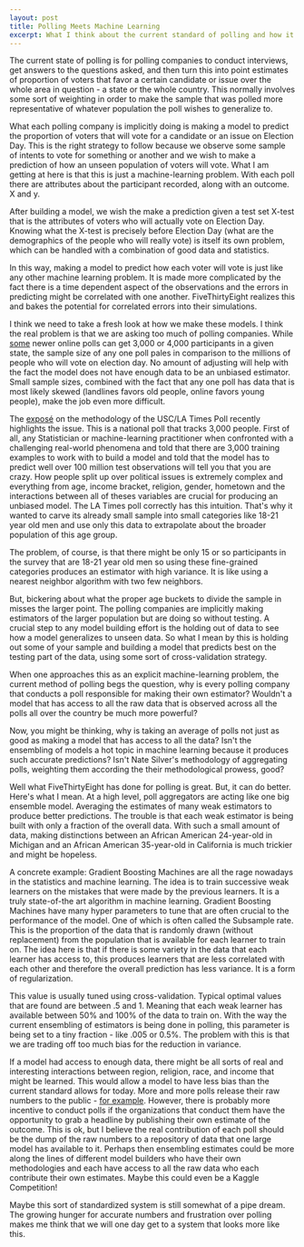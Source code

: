 ```yaml
---
layout: post
title: Polling Meets Machine Learning
excerpt: What I think about the current standard of polling and how it could be improved.
---
```


The current state of polling is for polling companies to conduct interviews, get answers to the questions asked, and then turn this into point estimates of proportion of voters that favor a certain candidate or issue over the whole area in question - a state or the whole country. This normally involves some sort of weighting in order to make the sample that was polled more representative of whatever population the poll wishes to generalize to.

What each polling company is implicitly doing is making a model to predict the proportion of voters that will vote for a candidate or an issue on Election Day. This is the right strategy to follow because we observe some sample of intents to vote for something or another and we wish to make a prediction of how an unseen population of voters will vote. What I am getting at here is that this is just a machine-learning problem. With each poll there are attributes about the participant recorded, along with an outcome. X and y.

After building a model, we wish the make a prediction given a test set X-test that is the attributes of voters who will actually vote on Election Day. Knowing what the X-test is precisely before Election Day (what are the demographics of the people who will really vote) is itself its own problem, which can be handled with a combination of good data and statistics. 

In this way, making a model to predict how each voter will vote is just like any other machine learning problem. It is made more complicated by the fact there is a time dependent aspect of the observations and the errors in predicting might be correlated with one another. FiveThirtyEight realizes this and bakes the potential for correlated errors into their simulations. 

I think we need to take a fresh look at how we make these models. I think the real problem is that we are asking too much of polling companies. While [some](https://blog.electiontracking.surveymonkey.com/2016/10/19/surveymonkey-election-tracking-methodology/) newer online polls can get 3,000 or 4,000 participants in a given state, the sample size of any one poll pales in comparison to the millions of people who will vote on election day. No amount of adjusting will help with the fact the model does not have enough data to be an unbiased estimator. Small sample sizes, combined with the fact that any one poll has data that is most likely skewed (landlines favors old people, online favors young people), make the job even more difficult.

The [exposé](http://www.nytimes.com/2016/10/13/upshot/how-one-19-year-old-illinois-man-is-distorting-national-polling-averages.html?_r=0) on the methodology of the USC/LA Times Poll recently highlights the issue. This is a national poll that tracks 3,000 people. First of all, any Statistician or machine-learning practitioner when confronted with a challenging real-world phenomena and told that there are 3,000 training examples to work with to build a model and told that the model has to predict well over 100 million test observations will tell you that you are crazy. How people split up over political issues is extremely complex and everything from age, income bracket, religion, gender, hometown and the interactions between all of theses variables are crucial for producing an unbiased model. The LA Times poll correctly has this intuition. That's why it wanted to carve its already small sample into small categories like 18-21 year old men and use only this data to extrapolate about the broader population of this age group.

The problem, of course, is that there might be only 15 or so participants in the survey that are 18-21 year old men so using these fine-grained categories produces an estimator with high variance. It is like using a nearest neighbor algorithm with two few neighbors.

But, bickering about what the proper age buckets to divide the sample in misses the larger point. The polling companies are implicitly making estimators of the larger population but are doing so without testing. A crucial step to any model building effort is the holding out of data to see how a model generalizes to unseen data. So what I mean by this is holding out some of your sample and building a model that predicts best on the testing part of the data, using some sort of cross-validation strategy.

When one approaches this as an explicit machine-learning problem, the current method of polling begs the question, why is every polling company that conducts a poll responsible for making their own estimator? Wouldn't a model that has access to all the raw data that is observed across all the polls all over the country be much more powerful?

Now, you might be thinking, why is taking an average of polls not just as good as making a model that has access to all the data? Isn't the ensembling of models a hot topic in machine learning because it produces such accurate predictions? Isn't Nate Silver's methodology of aggregating polls, weighting them according the their methodological prowess, good?

Well what FiveThirtyEight has done for polling is great. But, it can do better. Here's what I mean. At a high level, poll aggregators are acting like one big ensemble model. Averaging the estimates of many weak estimators to produce better predictions. The trouble is that each weak estimator is being built with only a fraction of the overall data. With such a small amount of data, making distinctions between an African American 24-year-old in Michigan and an African American 35-year-old in California is much trickier and might be hopeless.

A concrete example: Gradient Boosting Machines are all the rage nowadays in the statistics and machine learning. The idea is to train successive weak learners on the mistakes that were made by the previous learners. It is a truly state-of-the art algorithm in machine learning. Gradient Boosting Machines have many hyper parameters to tune that are often crucial to the performance of the model. One of which is often called the Subsample rate. This is the proportion of the data that is randomly drawn (without replacement) from the population that is available for each learner to train on. The idea here is that if there is some variety in the data that each learner has access to, this produces learners that are less correlated with each other and therefore the overall prediction has less variance. It is a form of regularization.

This value is usually tuned using cross-validation. Typical optimal values that are found are between .5 and 1. Meaning that each weak learner has available between 50% and 100% of the data to train on. With the way the current ensembling of estimators is being done in polling, this parameter is being set to a tiny fraction - like .005 or 0.5%. The problem with this is that we are trading off too much bias for the reduction in variance.

If a model had access to enough data, there might be all sorts of real and interesting interactions between region, religion, race, and income that might be learned. This would allow a model to have less bias than the current standard allows for today. More and more polls release their raw numbers to the public - [for example](http://www.baynews9.com/content/dam/news/static/cfnews13/documents/2016/8/Presidential_Gender_Age_Race.pdf). However, there is probably more incentive to conduct polls if the organizations that conduct them have the opportunity to grab a headline by publishing their own estimate of the outcome. This is ok, but I believe the real contribution of each poll should be the dump of the raw numbers to a repository of data that one large model has available to it. Perhaps then ensembling estimates could be more along the lines of different model builders who have their own methodologies and each have access to all the raw data who each contribute their own estimates. Maybe this could even be a Kaggle Competition! 

Maybe this sort of standardized system is still somewhat of a pipe dream. The growing hunger for accurate numbers and frustration over polling makes me think that we will one day get to a system that looks more like this.
